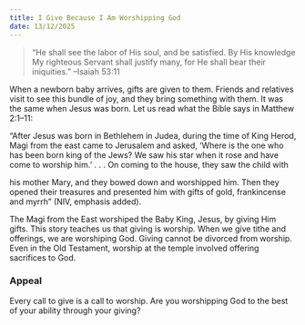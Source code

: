 ```yaml
---
title: I Give Because I Am Worshipping God
date: 13/12/2025
---
```


> <p></p>
> “He shall see the labor of His soul, and be satisfied. By His knowledge My righteous Servant shall justify many, for He shall bear their iniquities.” –Isaiah 53:11

When a newborn baby arrives, gifts are given to them. Friends and relatives visit to see this bundle of joy, and they bring something with them. It was the same when Jesus was born. Let us read what the Bible says in Matthew 2:1–11:

“After Jesus was born in Bethlehem in Judea, during the time of King Herod, Magi from the east came to Jerusalem and asked, ‘Where is the one who has been born king of the Jews? We saw his star when it rose and have come to worship him.’ . . . On coming to the house, they saw the child with

his mother Mary, and they bowed down and worshipped him. Then they opened their treasures and presented him with gifts of gold, frankincense and myrrh” (NIV, emphasis added).

The Magi from the East worshiped the Baby King, Jesus, by giving Him gifts. This story teaches us that giving is worship. When we give tithe and offerings, we are worshiping God. Giving cannot be divorced from worship. Even in the Old Testament, worship at the temple involved offering sacrifices to God.

### Appeal

Every call to give is a call to worship. Are you worshipping God to the best of your ability through your giving?